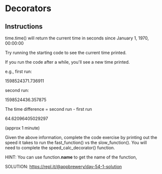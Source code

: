 # Decorators

## Instructions

time.time() will return the current time in seconds since January 1, 1970, 00:00:00

Try running the starting code to see the current time printed.

If you run the code after a while, you'll see a new time printed.

e.g., first run:

1598524371.736911

second run:

1598524436.357875

The time difference = second run - first run

64.62096405029297

(approx 1 minute)

Given the above information, complete the code exercise by printing out the speed it takes to run the fast_function() vs the slow_function(). You will need to complete the speed_calc_decorator() function.

HINT: You can use function.__name__ to get the name of the function,

SOLUTION: <https://repl.it/@appbrewery/day-54-1-solution>
